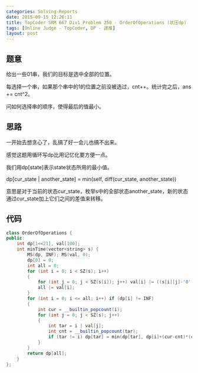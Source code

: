 ```yaml
---
categories: Solving-Reports
date: 2015-09-15 12:26:11
title: TopCoder SRM 667 Div1 Problem 250 - OrderOfOperations (状压dp)
tags: [Online Judge - TopCoder, DP - 递推]
layout: post
---
```


 ## 题意 ## 

给出一些01串，我们的目标是选中全部的位置。

每选择一个串，如果那个串中的1的位置之前没被选过，cnt++。统计完之后，ans += cnt^2。

问如何选择串的顺序，使得最后的值最小。


 ## 思路 ## 

一开始去想贪心了，乱搞了好一会儿也搞不出来。

感觉这题用循环写dp比用记忆化要方便一点。

我们用dp[state]表示state状态所用的最小值。

dp[cur_state | another_state] = min(self, diff(cur_state, another_state))

意思是对于当前的状态cur_state，枚举s中的全部状态another_state，新的状态通过cur_state加上它们之间的差值来转移。

 ## 代码 ## 

```c++
class OrderOfOperations {
public:
    int dp[1<<21], val[100];
    int minTime(vector<string> s) {
        MS(dp, INF); MS(val, 0);
        dp[0] = 0;
        int all = 0;
        for (int i = 0; i < SZ(s); i++)
        {
            for (int j = 0; j < SZ(s[i]); j++) val[i] |= ((s[i][j]-'0')<<j);
            all |= val[i];
        }
        for (int i = 0; i <= all; i++) if (dp[i] != INF)
        {
            int cur = __builtin_popcount(i);
            for (int j = 0; j < SZ(s); j++)
            {
                int tar = i | val[j];
                int cnt = __builtin_popcount(tar);
                if (tar != i) dp[tar] = min(dp[tar], dp[i]+(cur-cnt)*(cur-cnt));
            }
        }
        return dp[all];
    }
};
```